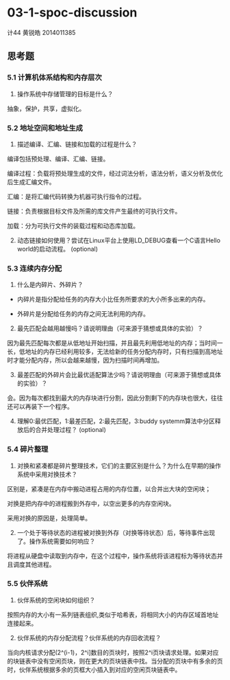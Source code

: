 # 03-1-spoc-discussion

计44 黄锐皓 2014011385

## 思考题

### 5.1 计算机体系结构和内存层次

1. 操作系统中存储管理的目标是什么？

抽象，保护，共享，虚拟化。

### 5.2 地址空间和地址生成

1. 描述编译、汇编、链接和加载的过程是什么？


编译包括预处理、编译、汇编、链接。

编译过程：负载将预处理生成的文件，经过词法分析，语法分析，语义分析及优化后生成汇编文件。

汇编：是将汇编代码转换为机器可执行指令的过程。

链接：负责根据目标文件及所需的库文件产生最终的可执行文件。

加载：分为可执行文件的装载过程和动态库加载。


2. 动态链接如何使用？尝试在Linux平台上使用LD_DEBUG查看一个C语言Hello world的启动流程。 (optional)

### 5.3 连续内存分配

1. 什么是内碎片、外碎片？ 

- 内碎片是指分配给任务的内存大小比任务所要求的大小所多出来的内存。

- 外碎片是分配给任务的内存之间无法利用的内存。

2. 最先匹配会越用越慢吗？请说明理由（可来源于猜想或具体的实验）？ 


因为最先匹配每次都是从低地址开始扫描，并且最先利用低地址的内存；当时间一长，低地址的内存已经利用较多，无法给新的任务分配内存时，只有扫描到高地址时才能分配内存，所以会越来越慢，因为扫描时间再增加。


3. 最差匹配的外碎片会比最优适配算法少吗？请说明理由（可来源于猜想或具体的实验）？ 

会。因为每次都找到最大的内存块进行分割，因此分割剩下的内存块也很大，往往还可以再装下一个程序。

4. 理解0:最优匹配，1:最差匹配，2:最先匹配，3:buddy systemm算法中分区释放后的合并处理过程？ (optional)

### 5.4 碎片整理

1. 对换和紧凑都是碎片整理技术，它们的主要区别是什么？为什么在早期的操作系统中采用对换技术？

区别是，紧凑是在内存中搬动进程占用的内存位置，以合并出大块的空闲块；

对换是把内存中的进程搬到外存中，以空出更多的内存空闲块。

采用对换的原因是，处理简单。

2. 一个处于等待状态的进程被对换到外存（对换等待状态）后，等待事件出现了。操作系统需要如何响应？

将进程从硬盘中读取到内存中，在这个过程中，操作系统将该进程标为等待状态并且调度其他进程。

### 5.5 伙伴系统

1. 伙伴系统的空闲块如何组织？

按照内存的大小有一系列链表组织,类似于哈希表，将相同大小的内存区域首地址连接起来。

2. 伙伴系统的内存分配流程？伙伴系统的内存回收流程？

当向内核请求分配(2^(i-1)，2^i]数目的页块时，按照2^i页块请求处理。如果对应的块链表中没有空闲页块，则在更大的页块链表中找。当分配的页块中有多余的页时，伙伴系统根据多余的页框大小插入到对应的空闲页块链表中。 